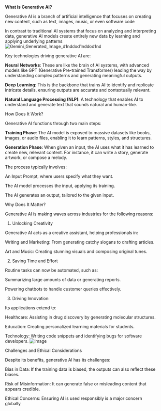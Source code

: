 **What is Generative AI?**

Generative AI is a branch of artificial intelligence that focuses on creating new content, such as text, images, music, or even software code

In contrast to traditional AI systems that focus on analyzing and interpreting data, generative AI models create entirely new data by learning and applying underlying patterns
![Gemini_Generated_Image_d1nddod1nddod1nd](https://github.com/user-attachments/assets/0feb5bec-4f13-435b-9ab3-0f48e2339dad)


Key technologies driving generative AI are:

**Neural Networks**: These are like the brain of AI systems, with advanced models like GPT (Generative Pre-trained Transformer) leading the way by understanding complex patterns and generating meaningful outputs.


**Deep Learning**: This is the backbone that trains AI to identify and replicate intricate details, ensuring outputs are accurate and contextually relevant.

**Natural Language Processing (NLP)**: A technology that enables AI to understand and generate text that sounds natural and human-like.

How Does It Work?

Generative AI functions through two main steps:

**Training Phase**: The AI model is exposed to massive datasets like books, images, or audio files, enabling it to learn patterns, styles, and structures.

**Generation Phase**: When given an input, the AI uses what it has learned to create new, relevant content. For instance, it can write a story, generate artwork, or compose a melody.


The process typically involves:

An Input Prompt, where users specify what they want.

The AI model processes the input, applying its training.

The AI generates an output, tailored to the given input.


Why Does It Matter?

Generative AI is making waves across industries for the following reasons:

1. Unlocking Creativity

  Generative AI acts as a creative assistant, helping professionals in:
  
  Writing and Marketing: From generating catchy slogans to drafting articles.
  
  Art and Music: Creating stunning visuals and composing original tunes.

2. Saving Time and Effort

  Routine tasks can now be automated, such as:
  
  Summarizing large amounts of data or generating reports.
  
  Powering chatbots to handle customer queries effectively.

3. Driving Innovation

Its applications extend to:

  Healthcare: Assisting in drug discovery by generating molecular structures.
  
  Education: Creating personalized learning materials for students.
  
  Technology: Writing code snippets and identifying bugs for software developers.
![image](https://github.com/user-attachments/assets/fb71dbce-e497-4ace-8c90-3039bb5dad98)

Challenges and Ethical Considerations

  Despite its benefits, generative AI has its challenges:
  
  Bias in Data: If the training data is biased, the outputs can also reflect these biases.
  
  Risk of Misinformation: It can generate false or misleading content that appears credible.
  
  Ethical Concerns: Ensuring AI is used responsibly is a major concern globally
